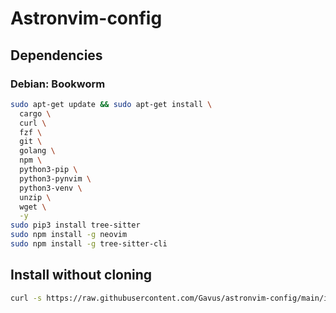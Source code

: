 # Astronvim-config

## Dependencies

### Debian: Bookworm

``` sh
sudo apt-get update && sudo apt-get install \
  cargo \
  curl \
  fzf \
  git \
  golang \
  npm \
  python3-pip \
  python3-pynvim \
  python3-venv \
  unzip \
  wget \
  -y
sudo pip3 install tree-sitter
sudo npm install -g neovim
sudo npm install -g tree-sitter-cli
```

## Install without cloning

``` sh
curl -s https://raw.githubusercontent.com/Gavus/astronvim-config/main/install.sh | bash /dev/stdin -r
```
